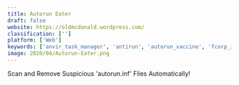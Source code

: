 ```yaml
---
title: Autorun Eater
draft: false 
website: https://oldmcdonald.wordpress.com/
classification: ['']
platform: ['Web']
keywords: ['anvir_task_manager', 'antirun', 'autorun_vaccine', 'fcorp_image_hijacker', 'mx_one_antivirus', 'nti_pocket_ninja', 'ninja_pendisk', 'no_autorun', 'panda_usb_vaccine', 'penteract_disguised-keyboard_detector', 'smadav', 'shiela_usb_shield', 'superf4', 'systemexplorer', 'usb_autorun_virus_protector', 'usb_defender', 'usb_protector', 'usb_security_suite', 'usb_immunizer', 'rozanski.org.uk_srvstart']
image: 2020/04/Autorun-Eater.png
---
```

Scan and Remove Suspicious 'autorun.inf' Files Automatically!